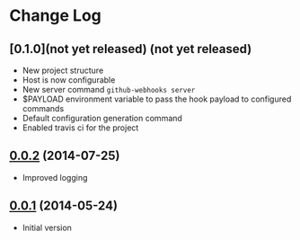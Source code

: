 # Change Log

## [0.1.0](not yet released) (not yet released)

- New project structure
- Host is now configurable
- New server command `github-webhooks server`
- $PAYLOAD environment variable to pass the hook payload to configured commands
- Default configuration generation command
- Enabled travis ci for the project

## [0.0.2](https://github.com/fntlnz/github-webhooks/releases/tag/0.0.2) (2014-07-25)

- Improved logging

## [0.0.1](https://github.com/fntlnz/github-webhooks/releases/tag/0.0.1) (2014-05-24)

- Initial version

